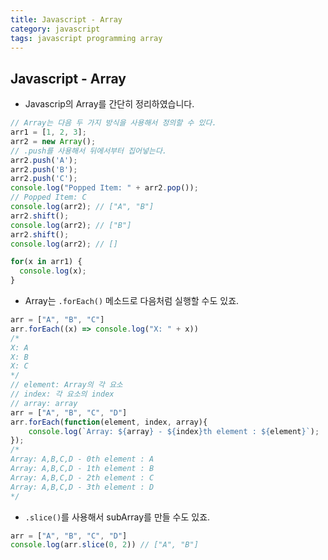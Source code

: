 ```yaml
---
title: Javascript - Array
category: javascript
tags: javascript programming array
---
```


## Javascript - Array

- Javascrip의 Array를 간단히 정리하였습니다.

```javascript
// Array는 다음 두 가지 방식을 사용해서 정의할 수 있다.
arr1 = [1, 2, 3];
arr2 = new Array();
// .push를 사용해서 뒤에서부터 집어넣는다.
arr2.push('A');
arr2.push('B');
arr2.push('C');
console.log("Popped Item: " + arr2.pop());
// Popped Item: C
console.log(arr2); // ["A", "B"]
arr2.shift();
console.log(arr2); // ["B"]
arr2.shift();
console.log(arr2); // []

for(x in arr1) {
  console.log(x);
}
```

- Array는 `.forEach()` 메소드로 다음처럼 실행할 수도 있죠. 

```javascript
arr = ["A", "B", "C"]
arr.forEach((x) => console.log("X: " + x))
/*
X: A
X: B
X: C
*/
// element: Array의 각 요소
// index: 각 요소의 index
// array: array
arr = ["A", "B", "C", "D"]
arr.forEach(function(element, index, array){
    console.log(`Array: ${array} - ${index}th element : ${element}`);
});
/*
Array: A,B,C,D - 0th element : A
Array: A,B,C,D - 1th element : B
Array: A,B,C,D - 2th element : C
Array: A,B,C,D - 3th element : D
*/
```

- `.slice()`를 사용해서 subArray를 만들 수도 있죠.

```javascript
arr = ["A", "B", "C", "D"]
console.log(arr.slice(0, 2)) // ["A", "B"]
```

